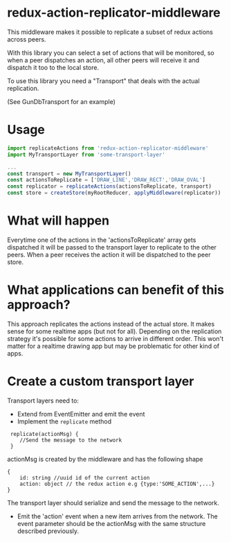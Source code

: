 # redux-action-replicator-middleware

This middleware makes it possible to replicate
a subset of redux actions across peers.

With this library you can select a set of actions that will
be monitored, so when a peer dispatches an action, all  other peers will receive it and dispatch it too to the local store.

To use this library you need a "Transport" that deals with the actual
replication.

(See GunDbTransport for an example)


# Usage

```javascript
import replicateActions from 'redux-action-replicator-middleware'
import MyTransportLayer from 'some-transport-layer'

...
const transport = new MyTransportLayer()
const actionsToReplicate = ['DRAW_LINE','DRAW_RECT','DRAW_OVAL']
const replicator = replicateActions(actionsToReplicate, transport)
const store = createStore(myRootReducer, applyMiddleware(replicator))

```

# What will happen

Everytime one of the actions in the 'actionsToReplicate' array gets dispatched it will be passed to the transport layer to replicate to the other peers. When a peer receives the action it will be dispatched to the peer store.

# What applications can benefit of this approach?

This approach replicates the actions instead of the actual store. It makes sense for some realtime apps (but not for all). Depending on the replication strategy it's possible for some actions to arrive in different order. This won't matter for a realtime drawing app but may be problematic for other kind of apps. 

# Create a custom transport layer

Transport layers need to:

- Extend from EventEmitter and emit the event
- Implement the ```replicate``` method 
```
 replicate(actionMsg) {
    //Send the message to the network
 }
```

actionMsg is created by the middleware and has the following shape

```
{
    id: string //uuid id of the current action
    action: object // the redux action e.g {type:'SOME_ACTION',...}
}
```

The transport layer should serialize and send the message to the network.

- Emit the 'action' event when a new item arrives from the network. The event parameter should be the actionMsg with the same structure described previously.






